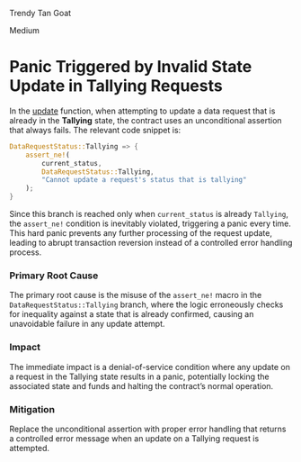 Trendy Tan Goat

Medium

# Panic Triggered by Invalid State Update in Tallying Requests

In the [update](https://github.com/sherlock-audit/2024-12-seda-protocol/blob/main/seda-chain-contracts/contract/src/msgs/data_requests/state/data_requests_map.rs#L83-L152) function, when attempting to update a data request that is already in the **Tallying** state, the contract uses an unconditional assertion that always fails. The relevant code snippet is:  
```rust
DataRequestStatus::Tallying => {
    assert_ne!(
        current_status,
        DataRequestStatus::Tallying,
        "Cannot update a request's status that is tallying"
    );
}
```  
Since this branch is reached only when `current_status` is already `Tallying`, the `assert_ne!` condition is inevitably violated, triggering a panic every time. This hard panic prevents any further processing of the request update, leading to abrupt transaction reversion instead of a controlled error handling process.

### Primary Root Cause  
The primary root cause is the misuse of the `assert_ne!` macro in the `DataRequestStatus::Tallying` branch, where the logic erroneously checks for inequality against a state that is already confirmed, causing an unavoidable failure in any update attempt.

### Impact  
The immediate impact is a denial-of-service condition where any update on a request in the Tallying state results in a panic, potentially locking the associated state and funds and halting the contract’s normal operation.

### Mitigation  
Replace the unconditional assertion with proper error handling that returns a controlled error message when an update on a Tallying request is attempted.
